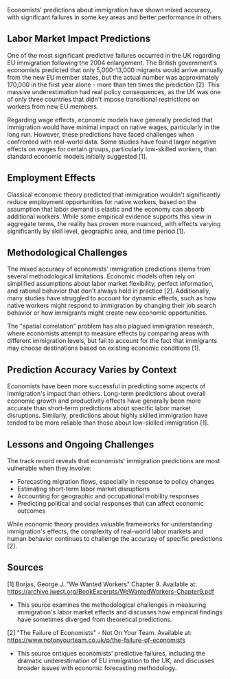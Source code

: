 Economists' predictions about immigration have shown mixed accuracy, with significant failures in some key areas and better performance in others.

## Labor Market Impact Predictions

One of the most significant predictive failures occurred in the UK regarding EU immigration following the 2004 enlargement. The British government's economists predicted that only 5,000-13,000 migrants would arrive annually from the new EU member states, but the actual number was approximately 170,000 in the first year alone - more than ten times the prediction [2]. This massive underestimation had real policy consequences, as the UK was one of only three countries that didn't impose transitional restrictions on workers from new EU members.

Regarding wage effects, economic models have generally predicted that immigration would have minimal impact on native wages, particularly in the long run. However, these predictions have faced challenges when confronted with real-world data. Some studies have found larger negative effects on wages for certain groups, particularly low-skilled workers, than standard economic models initially suggested [1].

## Employment Effects

Classical economic theory predicted that immigration wouldn't significantly reduce employment opportunities for native workers, based on the assumption that labor demand is elastic and the economy can absorb additional workers. While some empirical evidence supports this view in aggregate terms, the reality has proven more nuanced, with effects varying significantly by skill level, geographic area, and time period [1].

## Methodological Challenges

The mixed accuracy of economists' immigration predictions stems from several methodological limitations. Economic models often rely on simplified assumptions about labor market flexibility, perfect information, and rational behavior that don't always hold in practice [2]. Additionally, many studies have struggled to account for dynamic effects, such as how native workers might respond to immigration by changing their job search behavior or how immigrants might create new economic opportunities.

The "spatial correlation" problem has also plagued immigration research, where economists attempt to measure effects by comparing areas with different immigration levels, but fail to account for the fact that immigrants may choose destinations based on existing economic conditions [1].

## Prediction Accuracy Varies by Context

Economists have been more successful in predicting some aspects of immigration's impact than others. Long-term predictions about overall economic growth and productivity effects have generally been more accurate than short-term predictions about specific labor market disruptions. Similarly, predictions about highly skilled immigration have tended to be more reliable than those about low-skilled immigration [1].

## Lessons and Ongoing Challenges

The track record reveals that economists' immigration predictions are most vulnerable when they involve:
- Forecasting migration flows, especially in response to policy changes
- Estimating short-term labor market disruptions
- Accounting for geographic and occupational mobility responses
- Predicting political and social responses that can affect economic outcomes

While economic theory provides valuable frameworks for understanding immigration's effects, the complexity of real-world labor markets and human behavior continues to challenge the accuracy of specific predictions [2].

## Sources

[1] Borjas, George J. "We Wanted Workers" Chapter 9. Available at: https://archive.jwest.org/BookExcerpts/WeWantedWorkers-Chapter9.pdf
- This source examines the methodological challenges in measuring immigration's labor market effects and discusses how empirical findings have sometimes diverged from theoretical predictions.

[2] "The Failure of Economists" - Not On Your Team. Available at: https://www.notonyourteam.co.uk/p/the-failure-of-economists
- This source critiques economists' predictive failures, including the dramatic underestimation of EU immigration to the UK, and discusses broader issues with economic forecasting methodology.